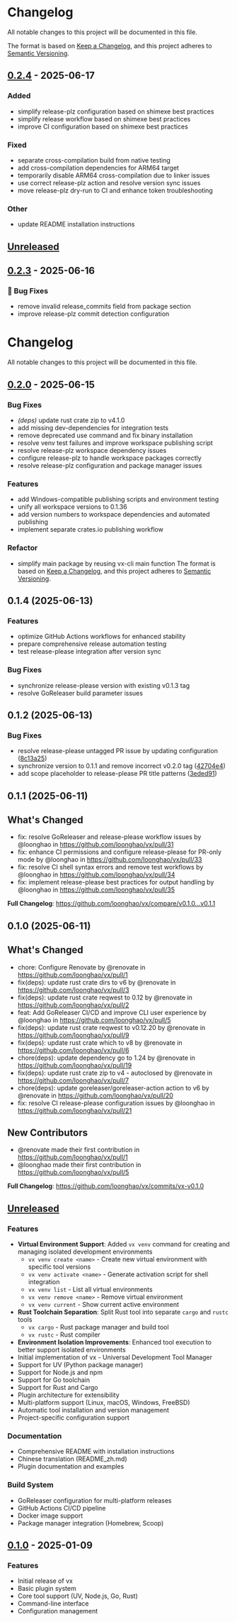 # Changelog

All notable changes to this project will be documented in this file.

The format is based on [Keep a Changelog](https://keepachangelog.com/en/1.0.0/),
and this project adheres to [Semantic Versioning](https://semver.org/spec/v2.0.0.html).


## [0.2.4](https://github.com/loonghao/vx/compare/v0.2.3...v0.2.4) - 2025-06-17

### Added

- simplify release-plz configuration based on shimexe best practices
- simplify release workflow based on shimexe best practices
- improve CI configuration based on shimexe best practices

### Fixed

- separate cross-compilation build from native testing
- add cross-compilation dependencies for ARM64 target
- temporarily disable ARM64 cross-compilation due to linker issues
- use correct release-plz action and resolve version sync issues
- move release-plz dry-run to CI and enhance token troubleshooting

### Other

- update README installation instructions
## [Unreleased]

## [0.2.3](https://github.com/loonghao/vx/compare/v0.2.2...v0.2.3) - 2025-06-16

### 🐛 Bug Fixes

- remove invalid release_commits field from package section
- improve release-plz commit detection configuration
# Changelog

All notable changes to this project will be documented in this file.


## [0.2.0](https://github.com/loonghao/vx/compare/v0.1.36...v0.2.0) - 2025-06-15

### Bug Fixes

- *(deps)* update rust crate zip to v4.1.0
- add missing dev-dependencies for integration tests
- remove deprecated use command and fix binary installation
- resolve venv test failures and improve workspace publishing script
- resolve release-plz workspace dependency issues
- configure release-plz to handle workspace packages correctly
- resolve release-plz configuration and package manager issues

### Features

- add Windows-compatible publishing scripts and environment testing
- unify all workspace versions to 0.1.36
- add version numbers to workspace dependencies and automated publishing
- implement separate crates.io publishing workflow

### Refactor

- simplify main package by reusing vx-cli main function
The format is based on [Keep a Changelog](https://keepachangelog.com/en/1.0.0/),
and this project adheres to [Semantic Versioning](https://semver.org/spec/v2.0.0.html).

## 0.1.4 (2025-06-13)

### Features

* optimize GitHub Actions workflows for enhanced stability
* prepare comprehensive release automation testing
* test release-please integration after version sync

### Bug Fixes

* synchronize release-please version with existing v0.1.3 tag
* resolve GoReleaser build parameter issues

## 0.1.2 (2025-06-13)

### Bug Fixes

* resolve release-please untagged PR issue by updating configuration ([8c13a25](https://github.com/loonghao/vx/commit/8c13a25dcdfa010b5b51cea581f22e8b07ee27a6))
* synchronize version to 0.1.1 and remove incorrect v0.2.0 tag ([42704e4](https://github.com/loonghao/vx/commit/42704e4ac6a998fbef2abb3ad2816c38766119bd))
* add scope placeholder to release-please PR title patterns ([3eded91](https://github.com/loonghao/vx/commit/3eded91195e02ae427e4cfacf151f89896ec6b25))

## 0.1.1 (2025-06-11)

## What's Changed
* fix: resolve GoReleaser and release-please workflow issues by @loonghao in https://github.com/loonghao/vx/pull/31
* fix: enhance CI permissions and configure release-please for PR-only mode by @loonghao in https://github.com/loonghao/vx/pull/33
* fix: resolve CI shell syntax errors and remove test workflows by @loonghao in https://github.com/loonghao/vx/pull/34
* fix: implement release-please best practices for output handling by @loonghao in https://github.com/loonghao/vx/pull/35


**Full Changelog**: https://github.com/loonghao/vx/compare/v0.1.0...v0.1.1

## 0.1.0 (2025-06-11)

## What's Changed
* chore: Configure Renovate by @renovate in https://github.com/loonghao/vx/pull/1
* fix(deps): update rust crate dirs to v6 by @renovate in https://github.com/loonghao/vx/pull/3
* fix(deps): update rust crate reqwest to 0.12 by @renovate in https://github.com/loonghao/vx/pull/2
* feat: Add GoReleaser CI/CD and improve CLI user experience by @loonghao in https://github.com/loonghao/vx/pull/5
* fix(deps): update rust crate reqwest to v0.12.20 by @renovate in https://github.com/loonghao/vx/pull/9
* fix(deps): update rust crate which to v8 by @renovate in https://github.com/loonghao/vx/pull/6
* chore(deps): update dependency go to 1.24 by @renovate in https://github.com/loonghao/vx/pull/19
* fix(deps): update rust crate zip to v4 - autoclosed by @renovate in https://github.com/loonghao/vx/pull/7
* chore(deps): update goreleaser/goreleaser-action action to v6 by @renovate in https://github.com/loonghao/vx/pull/20
* fix: resolve CI release-please configuration issues by @loonghao in https://github.com/loonghao/vx/pull/21

## New Contributors
* @renovate made their first contribution in https://github.com/loonghao/vx/pull/1
* @loonghao made their first contribution in https://github.com/loonghao/vx/pull/5

**Full Changelog**: https://github.com/loonghao/vx/commits/vx-v0.1.0

## [Unreleased]

### Features

- **Virtual Environment Support**: Added `vx venv` command for creating and managing isolated development environments
  - `vx venv create <name>` - Create new virtual environment with specific tool versions
  - `vx venv activate <name>` - Generate activation script for shell integration
  - `vx venv list` - List all virtual environments
  - `vx venv remove <name>` - Remove virtual environment
  - `vx venv current` - Show current active environment
- **Rust Toolchain Separation**: Split Rust tool into separate `cargo` and `rustc` tools
  - `vx cargo` - Rust package manager and build tool
  - `vx rustc` - Rust compiler
- **Environment Isolation Improvements**: Enhanced tool execution to better support isolated environments
- Initial implementation of vx - Universal Development Tool Manager
- Support for UV (Python package manager)
- Support for Node.js and npm
- Support for Go toolchain
- Support for Rust and Cargo
- Plugin architecture for extensibility
- Multi-platform support (Linux, macOS, Windows, FreeBSD)
- Automatic tool installation and version management
- Project-specific configuration support

### Documentation

- Comprehensive README with installation instructions
- Chinese translation (README_zh.md)
- Plugin documentation and examples

### Build System

- GoReleaser configuration for multi-platform releases
- GitHub Actions CI/CD pipeline
- Docker image support
- Package manager integration (Homebrew, Scoop)

## [0.1.0] - 2025-01-09

### Features

- Initial release of vx
- Basic plugin system
- Core tool support (UV, Node.js, Go, Rust)
- Command-line interface
- Configuration management

[Unreleased]: https://github.com/loonghao/vx/compare/v0.1.0...HEAD
[0.1.0]: https://github.com/loonghao/vx/releases/tag/v0.1.0
